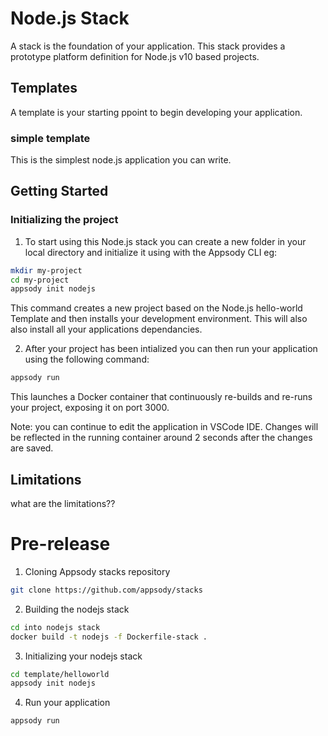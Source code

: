 # Node.js Stack

A stack is the foundation of your application. This stack provides a prototype platform definition for Node.js v10 based projects.

## Templates

A template is your starting ppoint to begin developing your application.

### simple template

This is the simplest node.js application you can write.

## Getting Started

### Initializing the project

1. To start using this Node.js stack you can create a new folder in your local directory and initialize it using with the Appsody CLI eg:
```bash
mkdir my-project
cd my-project
appsody init nodejs
```
This command creates a new project based on the Node.js hello-world Template and then installs your development environment. This will also also install all your applications dependancies.

2. After your project has been intialized you can then run your application using the following command:
```bash
appsody run
```
This launches a Docker container that continuously re-builds and re-runs your project, exposing it on port 3000.

Note: you can continue to edit the application in VSCode IDE. Changes will be reflected in the running container around 2 seconds after the changes are saved.

## Limitations

what are the limitations??

# Pre-release

1. Cloning Appsody stacks repository
```bash
git clone https://github.com/appsody/stacks
```
2. Building the nodejs stack
```bash
cd into nodejs stack
docker build -t nodejs -f Dockerfile-stack .
```
3. Initializing your nodejs stack
```bash
cd template/helloworld
appsody init nodejs
```
4. Run your application
```bash
appsody run
```